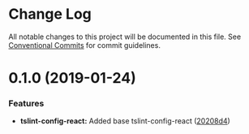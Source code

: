 # Change Log

All notable changes to this project will be documented in this file.
See [Conventional Commits](https://conventionalcommits.org) for commit guidelines.

# 0.1.0 (2019-01-24)


### Features

* **tslint-config-react:** Added base tslint-config-react ([20208d4](https://github.com/qulix/frontend-linter-configs/commit/20208d4))
